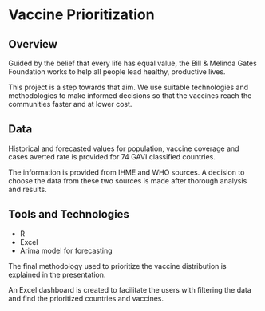 # Vaccine Prioritization

## Overview

Guided by the belief that every life has equal value, the Bill & Melinda Gates Foundation works to help all people lead healthy, productive lives.

This project is a step towards that aim. We use suitable technologies and methodologies to make informed decisions so that the vaccines reach the communities faster and at lower cost.

## Data

Historical and forecasted values for population, vaccine coverage and cases averted rate is provided for 74 GAVI classified countries.

The information is provided from IHME and WHO sources. A decision to choose the data from these two sources is made after thorough analysis and results.


## Tools and Technologies
* R
* Excel
* Arima model for forecasting

The final methodology used to prioritize the vaccine distribution is explained in the presentation.

An Excel dashboard is created to facilitate the users with filtering the data and find the prioritized countries and vaccines.